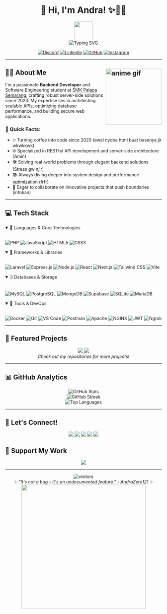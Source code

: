 # <div align="center">👋 Hi, I'm Andra! ✨👨‍💻</div>

<div align="center">
  <img src="https://media.giphy.com/media/hvRJCLFzcasrR4ia7z/giphy.gif" width="60px" />
</div>

<div align="center">
  <img src="https://readme-typing-svg.demolab.com?font=Fira+Code&pause=1000&color=6AD600&center=true&vCenter=true&width=450&lines=Backend+Developer+Extraordinaire;Software+Engineering+Student;Server-side+Architecture+Enthusiast;Always+Learning+%26+Building+New+Things;Gamers+and+Animanga+Lovers" alt="Typing SVG" />
</div>

<div align="center">
  
  [![Discord](https://img.shields.io/badge/Discord-7289DA?style=for-the-badge&logo=discord&logoColor=white)](https://discord.gg/v597hVKRpm)
  [![LinkedIn](https://img.shields.io/badge/LinkedIn-0077B5?style=for-the-badge&logo=linkedin&logoColor=white)](https://www.linkedin.com/in/diandraanursa/)
  [![GitHub](https://img.shields.io/badge/GitHub-100000?style=for-the-badge&logo=github&logoColor=white)](https://github.com/AndraZero121)
  [![Instagram](https://img.shields.io/badge/Instagram-E4405F?style=for-the-badge&logo=instagram&logoColor=white)](https://www.instagram.com/andrazero121/)
  
</div>

---

## 👨‍💻 About Me <img align="right" width="180" src="https://media1.tenor.com/m/ZUu2eKdA8BwAAAAd/petting-shiroko-shiroko-fumo.gif" alt="anime gif" />

I'm a passionate **Backend Developer** and Software Engineering student at [SMK Palapa Semarang](https://smkpalapasemarang.sch.id), crafting robust server-side solutions since 2023. My expertise lies in architecting scalable APIs, optimizing database performance, and building secure web applications.

### 🚀 Quick Facts:
- 🔥 Turning coffee into code since 2020 (awal nyoba html buat basenya jir wkwkkwk)
- 🌐 Specialized in RESTful API development and server-side architecture (Amin)
- 🛠️ Solving real-world problems through elegant backend solutions (Stress gw njir)
- 📚 Always diving deeper into system design and performance optimization (frfr)
- 🤝 Eager to collaborate on innovative projects that push boundaries (infokan)

---

## 💻 Tech Stack

<details open>
<summary>🔧 Languages & Core Technologies</summary>
<br>
  
![PHP](https://img.shields.io/badge/PHP-777BB4?style=for-the-badge&logo=php&logoColor=white)
![JavaScript](https://img.shields.io/badge/JavaScript-F7DF1E?style=for-the-badge&logo=javascript&logoColor=black)
![HTML5](https://img.shields.io/badge/HTML5-E34F26?style=for-the-badge&logo=html5&logoColor=white)
![CSS3](https://img.shields.io/badge/CSS3-1572B6?style=for-the-badge&logo=css3&logoColor=white)
</details>

<details open>
<summary>🧰 Frameworks & Libraries</summary>
<br>
  
![Laravel](https://img.shields.io/badge/Laravel-FF2D20?style=for-the-badge&logo=laravel&logoColor=white)
![Express.js](https://img.shields.io/badge/Express.js-000000?style=for-the-badge&logo=express&logoColor=white)
![Node.js](https://img.shields.io/badge/Node.js-339933?style=for-the-badge&logo=node.js&logoColor=white)
![React](https://img.shields.io/badge/React-61DAFB?style=for-the-badge&logo=react&logoColor=black)
![Next.js](https://img.shields.io/badge/Next.js-000000?style=for-the-badge&logo=next.js&logoColor=white)
![Tailwind CSS](https://img.shields.io/badge/Tailwind_CSS-38B2AC?style=for-the-badge&logo=tailwind-css&logoColor=white)
![Vite](https://img.shields.io/badge/Vite-646CFF?style=for-the-badge&logo=vite&logoColor=white)
</details>

<details open>
<summary>🗄️ Databases & Storage</summary>
<br>
  
![MySQL](https://img.shields.io/badge/MySQL-4479A1?style=for-the-badge&logo=mysql&logoColor=white)
![PostgreSQL](https://img.shields.io/badge/PostgreSQL-336791?style=for-the-badge&logo=postgresql&logoColor=white)
![MongoDB](https://img.shields.io/badge/MongoDB-47A248?style=for-the-badge&logo=mongodb&logoColor=white)
![Supabase](https://img.shields.io/badge/Supabase-3ECF8E?style=for-the-badge&logo=supabase&logoColor=white)
![SQLite](https://img.shields.io/badge/SQLite-003B57?style=for-the-badge&logo=sqlite&logoColor=white)
![MariaDB](https://img.shields.io/badge/MariaDB-003545?style=for-the-badge&logo=mariadb&logoColor=white)
</details>

<details open>
<summary>🔨 Tools & DevOps</summary>
<br>
  
![Docker](https://img.shields.io/badge/Docker-2496ED?style=for-the-badge&logo=docker&logoColor=white)
![Git](https://img.shields.io/badge/Git-F05032?style=for-the-badge&logo=git&logoColor=white)
![VS Code](https://img.shields.io/badge/vscode-007ACC?style=for-the-badge&logo=visual-studio-code&logoColor=white)
![Postman](https://img.shields.io/badge/Postman-FF6C37?style=for-the-badge&logo=postman&logoColor=white)
![Apache](https://img.shields.io/badge/Apache-D22128?style=for-the-badge&logo=apache&logoColor=white)
![NGINX](https://img.shields.io/badge/NGINX-009639?style=for-the-badge&logo=nginx&logoColor=white)
![JWT](https://img.shields.io/badge/JWT-black?style=for-the-badge&logo=json-web-tokens&logoColor=white)
![Ngrok](https://img.shields.io/badge/Ngrok-0085FF?style=for-the-badge&logo=ngrok&logoColor=white)
</details>

---

## 🎯 Featured Projects

<div align="center">
  <a href="https://github.com/AndraZero121/api-resource-typer">
    <img src="https://github-readme-stats.vercel.app/api/pin/?username=AndraZero121&repo=api-resource-typer&theme=tokyonight" />
  </a>
  <a href="https://github.com/AndraZero121/az-store">
    <img src="https://github-readme-stats.vercel.app/api/pin/?username=AndraZero121&repo=az-store&theme=tokyonight" />
  </a>
</div>

<div align="center">
  <i>Check out my repositories for more projects!</i>
</div>

---

## 📊 GitHub Analytics

<div align="center">
  <img src="https://github-readme-stats.vercel.app/api?username=AndraZero121&show_icons=true&theme=tokyonight&hide_border=true&count_private=true" alt="GitHub Stats" />
</div>

<div align="center">
  <img src="https://github-readme-streak-stats.herokuapp.com/?user=AndraZero121&theme=tokyonight&hide_border=true" alt="GitHub Streak" />
</div>

<div align="center">
  <img src="https://github-readme-stats.vercel.app/api/top-langs/?username=AndraZero121&theme=tokyonight&layout=compact&hide_border=true" alt="Top Languages" />
</div>

---

## 🤝 Let's Connect!

<div align="center">
  <a href="https://discord.gg/v597hVKRpm">
    <img src="https://img.shields.io/badge/Discord-7289DA?style=for-the-badge&logo=discord&logoColor=white"/>
  </a>
  <a href="https://www.linkedin.com/in/diandraanursa/">
    <img src="https://img.shields.io/badge/LinkedIn-0077B5?style=for-the-badge&logo=linkedin&logoColor=white"/>
  </a>
  <a href="https://www.instagram.com/andrazero121/">
    <img src="https://img.shields.io/badge/Instagram-E4405F?style=for-the-badge&logo=instagram&logoColor=white"/>
  </a>
  <a href="https://stackoverflow.com/users/23950465/andrazero121">
    <img src="https://img.shields.io/badge/StackOverflow-FE7A16?style=for-the-badge&logo=stack-overflow&logoColor=white"/>
  </a>
  <a href="https://twitter.com/AndraZero121">
    <img src="https://img.shields.io/badge/Twitter-1DA1F2?style=for-the-badge&logo=twitter&logoColor=white"/>
  </a>
</div>

## 🎁 Support My Work

<div align="center">
  <a href="https://saweria.co/AndraZero121">
    <img src="https://img.shields.io/badge/Saweria-FF3030?style=for-the-badge&logo=saweria&logoColor=white"/>
  </a>
</div>

---

<div align="center">
  <img src="https://visitor-badge.laobi.icu/badge?page_id=AndraZero121.AndraZero121" alt="visitors">
</div>
<div align="center">
  <i>✨ "It's not a bug – it's an undocumented feature." - AndraZero121 ✨</i>
</div>
<div align="center">
  <img src="https://i.pinimg.com/originals/a5/5f/3a/a55f3a50c3e6737c179769f973315477.gif" width="400" />
</div>
